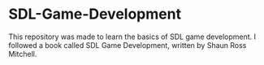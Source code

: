 # SDL-Game-Development
This repository was made to learn the basics of SDL game development. I followed a book called SDL Game Development, written by Shaun Ross Mitchell. 

